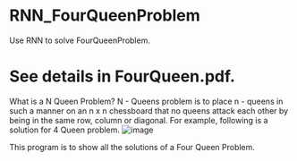 # RNN_FourQueenProblem
Use RNN to solve FourQueenProblem.
# See details in FourQueen.pdf.
What is a N Queen Problem?
N - Queens problem is to place n - queens in such a manner on an n x n chessboard that no queens attack each other by being in the same row, column or diagonal. For example, following is a solution for 4 Queen problem.
![image](https://static.javatpoint.com/tutorial/daa/images/n-queens-problems2.png)

This program is to show all the solutions of a Four Queen Problem.
